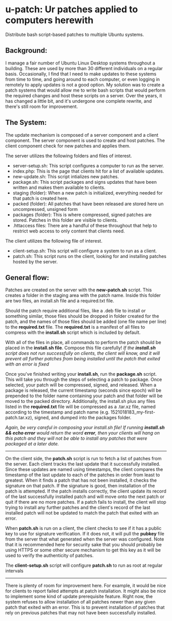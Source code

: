 # u-patch: Ur patches applied to computers herewith
Distribute bash script-based patches to multiple Ubuntu systems.

Background:
---
I manage a fair number of Ubuntu Linux Desktop systems throughout a building. These are used by more than 30 different individuals on a regular basis. Occasionally, I find that I need to make updates to these systems from time to time, and going around to each computer, or even logging in remotely to apply updates is not a good option. My solution was to create a patch systems that would allow me to write bash scripts that would perform the required changes and host these scripts on a server. Over the years, it has changed a little bit, and it's undergone one complete rewrite, and there's still room for improvement.

The System:
---
The update mechanism is composed of a server component and a client component. The server component is used to create and host patches. The client component check for new patches and applies them.

The server utilizes the following folders and files of interest.
* server-setup.sh: This script configures a computer to run as the server.
* index.php: This is the page that clients hit for a list of available updates.
* new-update.sh: This script intializes new patches.
* package.sh: This script packages and signs updates that have been written and makes them available to clients.
* staging (folder): When a new patch is initialized, everything needed for that patch is created here.
* packed (folder): All patches that have been released are stored here un uncompressed, unsigned form
* packages (folder): This is where compressed, signed patches are stored. Patches in this folder are visible to clients.
* .httaccess files: There are a handful of these throughout that help to restrict web access to only content that clients need.

The client utilizes the following file of interest.
* client-setup.sh: This script will configure a system to run as a client.
* patch.sh: This script runs on the client, looking for and installing patches hosted by the server.

General flow:
---
Patches are created on the server with the **new-patch.sh** script. This creates a folder in the staging area with the patch name. Inside this folder are two files, an install.sh file and a required.txt file.

Should the patch require additional files, like a .deb file to install or something similar, those files should be dropped in folder created for the patch, and the names of those files should be added (one file name per line) to the **required.txt** file. The **required.txt** is a manifest of all files to compress with the **install.sh** script which is included by default.

With all of the files in place, all commands to perform the patch should be placed in the **install.sh file**. Compose this file carefully! *If the **install.sh** script does not run successfully on clients, the client will know, and it will prevent all further patches from being installed until the patch that exited with an error is fixed*

Once you've finished writing your **install.sh**, run the **package.sh** script. This will take you through the steps of selecting a patch to package. Once selected, your patch will be compressed, signed, and released. When a package is released, the current timestamp (seconds since epoch) will be prepended to the folder name containing your patch and that folder will be moved to the packed directory. Additionally, the install.sh plus any files listed in the **required.txt** file will be compressed as a .tar.xz file, named according to the timestamp and patch name (e.g. 1521018183_my-first-patch.tar.xz), signed, and dumped into the packages folder.

*Again, be very careful in composing your install.sh file! If running **install.sh && echo error** would return the word **error**, then your clients will hang on this patch and they will not be able to install any patches that were packaged at a later date.*

---

On the client side, the **patch.sh** script is run to fetch a list of patches from the server. Each client tracks the last update that it successfully installed. Since these updates are named using timestamps, the client compares the timestamp of the last update to each of the patches in order from least to greatest. When it finds a patch that has not been installed, it checks the signature on that patch. If the signature is good, then installation of the patch is attempted. If the patch installs correctly, the client update its record of the last successfully installed patch and will move onto the next patch or quit if there are no more patches. If a patch fails to install, the client will stop trying to install any further patches and the client's record of the last installed patch will not be updated to match the patch that exited with an error.

When **patch.sh** is run on a client, the client checks to see if it has a public key to use for signature verification. If it does not, it will pull the **pubkey** file from the server that what generated when the server was configured. Note that it is recommended here for security sake that you should probably be using HTTPS or some other secure mechanism to get this key as it will be used to verify the authenticity of patches.

The **client-setup.sh** script will configure **patch.sh** to run as root at regular intervals

--- 

There is plenty of room for improvement here. For example, it would be nice for clients to report failed attempts at patch installation. It might also be nice to implement some kind of update prerequisite feature. Right now, the system refuses to allow installation of all patches newer than any given patch that exited with an error. This is to prevent installation of patches that rely on previous patches that may not have been successfully installed.
